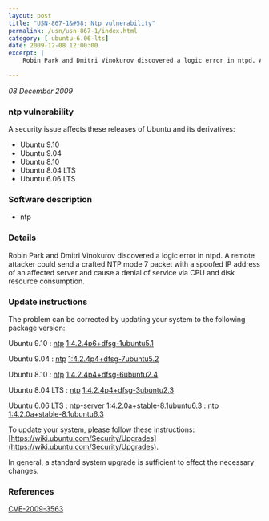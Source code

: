 ```yaml
---
layout: post
title: "USN-867-1&#58; Ntp vulnerability"
permalink: /usn/usn-867-1/index.html
category: [ ubuntu-6.06-lts]
date: 2009-12-08 12:00:00
excerpt: |
    Robin Park and Dmitri Vinokurov discovered a logic error in ntpd. A remote attacker could send a crafted NTP mode 7 packet with a spoofed IP address of an affected server and cause a denial of service via CPU and disk resource consumption. 
    
--- 
```

 
 

*08 December 2009*

### ntp vulnerability

A security issue affects these releases of Ubuntu and its derivatives:

* Ubuntu 9.10
* Ubuntu 9.04
* Ubuntu 8.10
* Ubuntu 8.04 LTS
* Ubuntu 6.06 LTS

### Software description

* ntp 

### Details

Robin Park and Dmitri Vinokurov discovered a logic error in ntpd. A remote attacker could send a crafted NTP mode 7 packet with a spoofed IP address of an affected server and cause a denial of service via CPU and disk resource consumption. 

### Update instructions

The problem can be corrected by updating your system to the following package version:

Ubuntu 9.10
 : [ntp](https://launchpad.net/ubuntu/+source/ntp) <span> [1:4.2.4p6+dfsg-1ubuntu5.1](https://launchpad.net/ubuntu/+source/ntp/1:4.2.4p6+dfsg-1ubuntu5.1) </span> 

Ubuntu 9.04
 : [ntp](https://launchpad.net/ubuntu/+source/ntp) <span> [1:4.2.4p4+dfsg-7ubuntu5.2](https://launchpad.net/ubuntu/+source/ntp/1:4.2.4p4+dfsg-7ubuntu5.2) </span> 

Ubuntu 8.10
 : [ntp](https://launchpad.net/ubuntu/+source/ntp) <span> [1:4.2.4p4+dfsg-6ubuntu2.4](https://launchpad.net/ubuntu/+source/ntp/1:4.2.4p4+dfsg-6ubuntu2.4) </span> 

Ubuntu 8.04 LTS
 : [ntp](https://launchpad.net/ubuntu/+source/ntp) <span> [1:4.2.4p4+dfsg-3ubuntu2.3](https://launchpad.net/ubuntu/+source/ntp/1:4.2.4p4+dfsg-3ubuntu2.3) </span> 

Ubuntu 6.06 LTS
 : [ntp-server](https://launchpad.net/ubuntu/+source/ntp) <span> [1:4.2.0a+stable-8.1ubuntu6.3](https://launchpad.net/ubuntu/+source/ntp/1:4.2.0a+stable-8.1ubuntu6.3) </span> 
 : [ntp](https://launchpad.net/ubuntu/+source/ntp) <span> [1:4.2.0a+stable-8.1ubuntu6.3](https://launchpad.net/ubuntu/+source/ntp/1:4.2.0a+stable-8.1ubuntu6.3) </span> 

To update your system, please follow these instructions: [https://wiki.ubuntu.com/Security/Upgrades](https://wiki.ubuntu.com/Security/Upgrades).

In general, a standard system upgrade is sufficient to effect the necessary changes. 

### References

 
 [CVE-2009-3563](http://people.ubuntu.com/~ubuntu-security/cve/CVE-2009-3563)
 

